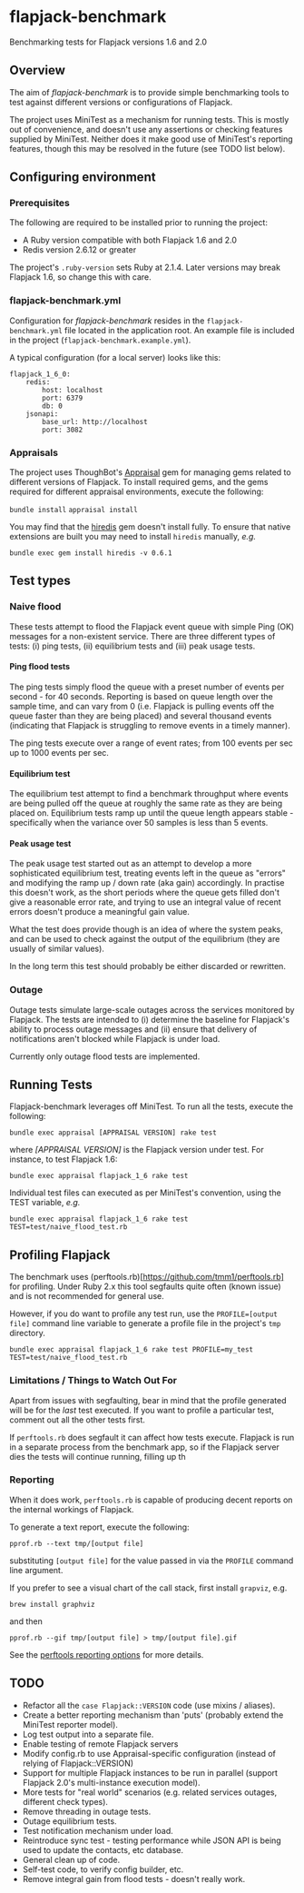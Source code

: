 # flapjack-benchmark

Benchmarking tests for Flapjack versions 1.6 and 2.0

## Overview

The aim of *flapjack-benchmark* is to provide simple benchmarking tools to test against different versions or configurations of Flapjack.

The project uses MiniTest as a mechanism for running tests. This is mostly out of convenience, and doesn't use any assertions or checking features supplied by MiniTest. Neither does it make good use of MiniTest's reporting features, though this may be resolved in the future (see TODO list below).

## Configuring environment

### Prerequisites

The following are required to be installed prior to running the project:

* A Ruby version compatible with both Flapjack 1.6 and 2.0
* Redis version 2.6.12 or greater

The project's `.ruby-version` sets Ruby at 2.1.4. Later versions may break Flapjack 1.6, so change this with care.

### flapjack-benchmark.yml

Configuration for *flapjack-benchmark* resides in the `flapjack-benchmark.yml` file located in the application root. An example file is included in the project (`flapjack-benchmark.example.yml`).

A typical configuration (for a local server) looks like this:

```
flapjack_1_6_0:
    redis:
        host: localhost
        port: 6379
        db: 0
    jsonapi:
        base_url: http://localhost
        port: 3082
```

### Appraisals

The project uses ThoughBot's [Appraisal](https://github.com/thoughtbot/appraisal) gem for managing gems related to different versions of Flapjack. To install required gems, and the gems required for different appraisal environments, execute the following:

`bundle install`
`appraisal install`

You may find that the [hiredis](https://github.com/redis/hiredis-rb) gem doesn't install fully. To ensure that native extensions are built you may need to install `hiredis` manually, _e.g._

`bundle exec gem install hiredis -v 0.6.1`

## Test types

### Naive flood

These tests attempt to flood the Flapjack event queue with simple Ping (OK) messages for a non-existent service. There are three different types of tests: (i) ping tests, (ii) equilibrium tests and (iii) peak usage tests.

#### Ping flood tests

The ping tests simply flood the queue with a preset number of events per second - for 40 seconds. Reporting is based on queue length over the sample time, and can vary from 0 (i.e. Flapjack is pulling events off the queue faster than they are being placed) and several thousand events (indicating that Flapjack is struggling to remove events in a timely manner).

The ping tests execute over a range of event rates; from 100 events per sec up to 1000 events per sec.

#### Equilibrium test

The equilibrium test attempt to find a benchmark throughput where events are being pulled off the queue at roughly the same rate as they are being placed on. Equilibrium tests ramp up until the queue length appears stable - specifically when the variance over 50 samples is less than 5 events.

#### Peak usage test

The peak usage test started out as an attempt to develop a more sophisticated equilibrium test, treating events left in the queue as "errors" and modifying the ramp up / down rate (aka gain) accordingly. In practise this doesn't work, as the short periods where the queue gets filled don't give a reasonable error rate, and trying to use an integral value of recent errors doesn't produce a meaningful gain value.

What the test does provide though is an idea of where the system peaks, and can be used to check against the output of the equilibrium (they are usually of similar values).

In the long term this test should probably be either discarded or rewritten.

### Outage

Outage tests simulate large-scale outages across the services monitored by Flapjack. The tests are intended to (i) determine the baseline for Flapjack's ability to process outage messages and (ii) ensure that delivery of notifications aren't blocked while Flapjack is under load.

Currently only outage flood tests are implemented.

## Running Tests

Flapjack-benchmark leverages off MiniTest. To run all the tests, execute the following:

`bundle exec appraisal [APPRAISAL VERSION] rake test`

where _[APPRAISAL VERSION]_ is the Flapjack version under test. For instance, to test Flapjack 1.6:

`bundle exec appraisal flapjack_1_6 rake test`

Individual test files can executed as per MiniTest's convention, using the TEST variable, _e.g._

`bundle exec appraisal flapjack_1_6 rake test TEST=test/naive_flood_test.rb`

## Profiling Flapjack

The benchmark uses (perftools.rb)[https://github.com/tmm1/perftools.rb] for profiling. Under Ruby 2.x this tool segfaults quite often (known issue) and is not recommended for general use.

However, if you do want to profile any test run, use the `PROFILE=[output file]` command line variable to generate a profile file in the project's `tmp` directory.

```
bundle exec appraisal flapjack_1_6 rake test PROFILE=my_test TEST=test/naive_flood_test.rb
```

### Limitations / Things to Watch Out For

Apart from issues with segfaulting, bear in mind that the profile generated will be for the _last_ test executed. If you want to profile a particular test, comment out all the other tests first.

If `perftools.rb` does segfault it can affect how tests execute. Flapjack is run in a separate process from the benchmark app, so if the Flapjack server dies the tests will continue running, filling up th

### Reporting

When it does work, `perftools.rb` is capable of producing decent reports on the internal workings of Flapjack.

To generate a text report, execute the following:

```
pprof.rb --text tmp/[output file]
```

substituting `[output file]` for the value passed in via the `PROFILE` command line argument.

If you prefer to see a visual chart of the call stack, first install `grapviz`, e.g.

```
brew install graphviz
```
and then

```
pprof.rb --gif tmp/[output file] > tmp/[output file].gif
```

See the [perftools reporting options](https://github.com/tmm1/perftools.rb#reporting) for more details.

## TODO

* Refactor all the `case Flapjack::VERSION` code (use mixins / aliases).
* Create a better reporting mechanism than 'puts' (probably extend the MiniTest reporter model).
* Log test output into a separate file.
* Enable testing of remote Flapjack servers
* Modify config.rb to use Appraisal-specific configuration (instead of relying of Flapjack::VERSION)
* Support for multiple Flapjack instances to be run in parallel (support Flapjack 2.0's multi-instance execution model).
* More tests for "real world" scenarios (e.g. related services outages, different check types).
* Remove threading in outage tests.
* Outage equilibrium tests.
* Test notification mechanism under load.
* Reintroduce sync test - testing performance while JSON API is being used to update the contacts, etc database.
* General clean up of code.
* Self-test code, to verify config builder, etc.
* Remove integral gain from flood tests - doesn't really work.
